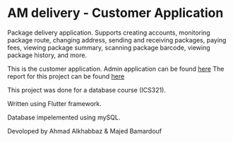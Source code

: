 # AM delivery - Customer Application

Package delivery application.
Supports creating accounts, monitoring package route, changing address, sending and receiving packages, paying fees, viewing package summary, scanning package barcode, viewing package history, and more.

This is the customer application.
Admin application can be found [here](https://github.com/LoL-Troll/AM_Delivery_ADMIN)
The report for this project can be found [here](https://drive.google.com/file/d/1rXjcCzdZAjpLD3AFnaSbMIFxf4v12yF0/view?usp=sharing)


This project was done for a database course (ICS321).

Written using Flutter framework.

Database impelemented using mySQL.

Devoloped by Ahmad Alkhabbaz & Majed Bamardouf
